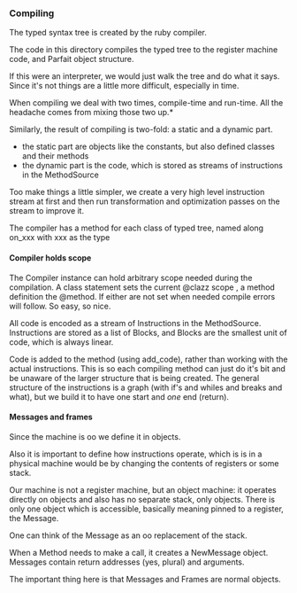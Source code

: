 ### Compiling

The typed syntax tree is created by the ruby compiler.

The code in this directory compiles the typed tree to the register machine code, and
Parfait object structure.

If this were an interpreter, we would just walk the tree and do what it says.
Since it's not things are a little more difficult, especially in time.

When compiling we deal with two times, compile-time and run-time.
All the headache comes from mixing those two up.*

Similarly, the result of compiling is two-fold: a static and a dynamic part.

- the static part are objects like the constants, but also defined classes and their methods
- the dynamic part is the code, which is stored as streams of instructions in the MethodSource

Too make things a little simpler, we create a very high level instruction stream at first and then
run transformation and optimization passes on the stream to improve it.

The compiler has a method for each class of typed tree, named along on_xxx with xxx as the type

#### Compiler holds scope

The Compiler instance can hold arbitrary scope needed during the compilation.
A class statement sets the current @clazz scope , a method definition the @method.
If either are not set when needed compile errors will follow. So easy, so nice.

All code is encoded as a stream of Instructions in the MethodSource.
Instructions are stored as a list of Blocks, and Blocks are the smallest unit of code,
which is always linear.

Code is added to the method (using add_code), rather than working with the actual instructions.
This is so each compiling method can just do it's bit and be unaware of the larger structure
that is being created.
The general structure of the instructions is a graph
(with if's and whiles and breaks and what), but we build it to have one start and *one* end (return).


#### Messages and frames

Since the machine is oo we define it in objects.

Also it is important to define how instructions operate, which is is in a physical machine would
be by changing the contents of registers or some stack.

Our machine is not a register machine, but an object machine: it operates directly on objects and
also has no separate stack, only objects. There is only one object which is accessible,
basically meaning pinned to a register, the Message.

One can think of the Message as an oo replacement of the stack.

When a Method needs to make a call, it creates a NewMessage object.
Messages contain return addresses (yes, plural) and arguments.

The important thing here is that Messages and Frames are normal objects.
